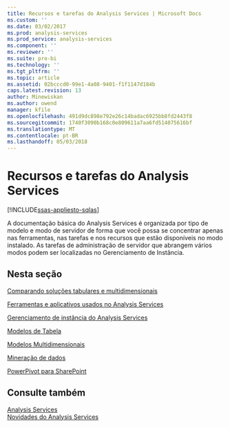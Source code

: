 ```yaml
---
title: Recursos e tarefas do Analysis Services | Microsoft Docs
ms.custom: ''
ms.date: 03/02/2017
ms.prod: analysis-services
ms.prod_service: analysis-services
ms.component: ''
ms.reviewer: ''
ms.suite: pro-bi
ms.technology: ''
ms.tgt_pltfrm: ''
ms.topic: article
ms.assetid: 02bcccd0-99e1-4a08-9401-f1f1147d184b
caps.latest.revision: 13
author: Minewiskan
ms.author: owend
manager: kfile
ms.openlocfilehash: 491d9dc898e792e26c14badac6925bb8fd2443f8
ms.sourcegitcommit: 1740f3090b168c0e809611a7aa6fd514075616bf
ms.translationtype: MT
ms.contentlocale: pt-BR
ms.lasthandoff: 05/03/2018
---
```

# <a name="analysis-services-features-and-tasks"></a>Recursos e tarefas do Analysis Services
[!INCLUDE[ssas-appliesto-sqlas](../includes/ssas-appliesto-sqlas.md)]

  A documentação básica do Analysis Services é organizada por tipo de modelo e modo de servidor de forma que você possa se concentrar apenas nas ferramentas, nas tarefas e nos recursos que estão disponíveis no modo instalado. As tarefas de administração de servidor que abrangem vários modos podem ser localizadas no Gerenciamento de Instância.  
  
## <a name="in-this-section"></a>Nesta seção  
 [Comparando soluções tabulares e multidimensionais ](../analysis-services/comparing-tabular-and-multidimensional-solutions-ssas.md)  
  
 [Ferramentas e aplicativos usados no Analysis Services](../analysis-services/tools-and-applications-used-in-analysis-services.md)  
  
 [Gerenciamento de instância do Analysis Services](../analysis-services/instances/analysis-services-instance-management.md)  
  
[Modelos de Tabela](../analysis-services/tabular-models/tabular-models-ssas.md) 

[Modelos Multidimensionais](../analysis-services/multidimensional-models/multidimensional-models-ssas.md)
  
 [Mineração de dados ](../analysis-services/data-mining/data-mining-ssas.md)  
  
 [PowerPivot para SharePoint ](../analysis-services/power-pivot-sharepoint/power-pivot-for-sharepoint-ssas.md)  
  
## <a name="see-also"></a>Consulte também  
 [Analysis Services](../analysis-services/analysis-services.md)   
 [Novidades do Analysis Services](../analysis-services/what-s-new-in-analysis-services.md)  
  
  
